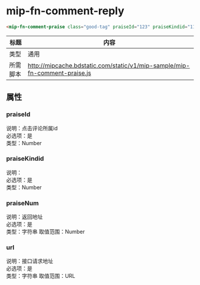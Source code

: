 # mip-fn-comment-reply
 
```html
<mip-fn-comment-praise class="good-tag" praiseId="123" praiseKindid="1123" praiseNum="1" url="../data/data.json"></mip-fn-comment-praise>
```

标题|内容
----|----
类型|通用 
所需脚本|http://mipcache.bdstatic.com/static/v1/mip-sample/mip-fn-comment-praise.js

## 属性
### praiseId
说明：点击评论所属id  
必选项：是  
类型：Number 

### praiseKindid
说明：  
必选项：是  
类型：Number 
 
### praiseNum
说明：返回地址  
必选项：是  
类型：字符串 
取值范围：Number

### url
说明：接口请求地址  
必选项：是  
类型：字符串 
取值范围：URL






